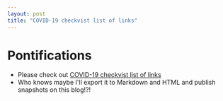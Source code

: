 ```yaml
---
layout: post
title: "COVID-19 checkvist list of links"
---
```


# Pontifications

* Please check out [COVID-19 checkvist list of links](https://checkvist.com/p/nqc3CgkZIuw11Ij5Q0iPLd)
* Who knows maybe I'll export it to Markdown and HTML and publish snapshots on this blog!?!
